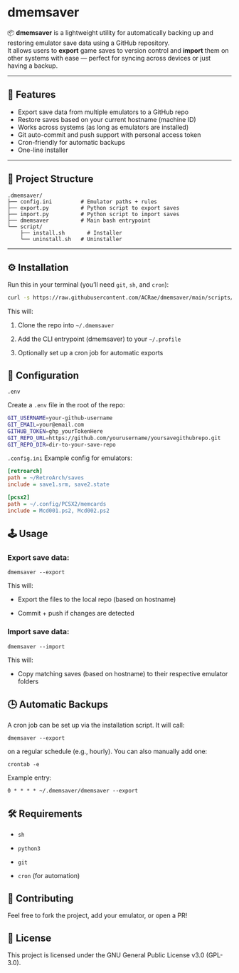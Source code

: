 # dmemsaver

📦 **dmemsaver** is a lightweight utility for automatically backing up and restoring emulator save data using a GitHub repository.  
It allows users to **export** game saves to version control and **import** them on other systems with ease — perfect for syncing across devices or just having a backup.

---

## 🚀 Features

- Export save data from multiple emulators to a GitHub repo
- Restore saves based on your current hostname (machine ID)
- Works across systems (as long as emulators are installed)
- Git auto-commit and push support with personal access token
- Cron-friendly for automatic backups
- One-line installer

---

## 📁 Project Structure
```
.dmemsaver/
├── config.ini         # Emulator paths + rules
├── export.py          # Python script to export saves
├── import.py          # Python script to import saves
├── dmemsaver          # Main bash entrypoint
└── script/
    ├── install.sh       # Installer
    └── uninstall.sh   # Uninstaller

```

---

## ⚙️ Installation

Run this in your terminal (you’ll need `git`, `sh`, and `cron`):

```bash
curl -s https://raw.githubusercontent.com/ACRae/dmemsaver/main/scripts/install.sh | sh
```

This will:

1. Clone the repo into `~/.dmemsaver`

2. Add the CLI entrypoint (dmemsaver) to your `~/.profile`

3. Optionally set up a cron job for automatic exports



## 🔧 Configuration
`.env`

Create a `.env` file in the root of the repo:
```bash
GIT_USERNAME=your-github-username
GIT_EMAIL=your@email.com
GITHUB_TOKEN=ghp_yourTokenHere
GIT_REPO_URL=https://github.com/yourusername/yoursavegithubrepo.git
GIT_REPO_DIR=dir-to-your-save-repo
```

`.config.ini`
Example config for emulators:

```ini
[retroarch]
path = ~/RetroArch/saves
include = save1.srm, save2.state

[pcsx2]
path = ~/.config/PCSX2/memcards
include = Mcd001.ps2, Mcd002.ps2
```

## 🕹️ Usage
### Export save data:

`dmemsaver --export`

This will:

* Export the files to the local repo (based on hostname)

* Commit + push if changes are detected

### Import save data:

`dmemsaver --import`

This will:

* Copy matching saves (based on hostname) to their respective emulator folders

## 🕒 Automatic Backups

A cron job can be set up via the installation script. It will call:

`dmemsaver --export`

on a regular schedule (e.g., hourly). You can also manually add one:

`crontab -e`

Example entry:

`0 * * * * ~/.dmemsaver/dmemsaver --export`

## 🛠 Requirements

* `sh`

* `python3`

* `git`

* `cron` (for automation)

## 🙌 Contributing

Feel free to fork the project, add your emulator, or open a PR!

## 📜 License

This project is licensed under the GNU General Public License v3.0 (GPL-3.0).